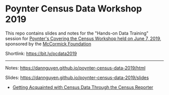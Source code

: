 # Poynter Census Data Workshop 2019


This repo contains slides and notes for the "Hands-on Data Training" session for [Poynter's Covering the Census Workshop held on June 7, 2019](https://www.poynter.org/covering-the-census-chicago/#1549662376277-7e2acdf9-0a298297-4e4f), sponsored by the [McCormick Foundation](https://donate.mccormickfoundation.org/)


Shortlink: https://bit.ly/pcdata2019

--------------

Notes: https://dannguyen.github.io/poynter-census-data-2019/html

Slides: https://dannguyen.github.io/poynter-census-data-2019/slides



- [Getting Acquainted with Census Data Through the Census Reporter](https://dannguyen.github.io/poynter-census-data-2019/html/exploring-census-reporter/)
